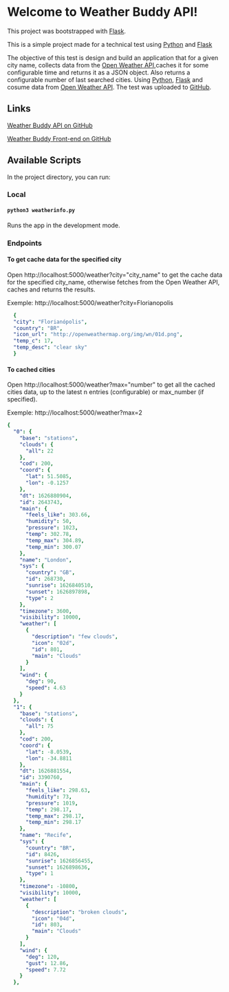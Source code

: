 # Welcome to Weather Buddy API!

  

  

This project was bootstrapped with [Flask](https://flask.palletsprojects.com/en/2.0.x/).

  

  

This is a simple project made for a technical test using [Python](https://www.python.org/) and [Flask](https://flask.palletsprojects.com/en/2.0.x/)

  

  

The objective of this test is design and build an application that for a given city name, collects data from the [Open Weather API](https://openweathermap.org/),caches it for some configurable time and returns it as a JSON object. Also returns a configurable number of last searched cities. Using [Python](https://www.python.org/), [Flask](https://flask.palletsprojects.com/en/2.0.x/) and cosume data from [Open Weather API](https://openweathermap.org/). The test was uploaded to [GitHub](https://github.com/coelhots/WeatherBuddy).

  

  

## Links

  

[Weather Buddy API on GitHub](https://github.com/coelhots/WeatherBuddy)

  

[Weather Buddy Front-end on GitHub](https://github.com/coelhots/WeatherBuddyReact)

  

## Available Scripts

  

  

In the project directory, you can run:

  

  

### Local

  

  

#### `python3 weatherinfo.py`

  

Runs the app in the development mode.

### Endpoints


#### To get cache data for the specified city


Open http://localhost:5000/weather?city="city_name" to get the cache data for the specified city_name, otherwise fetches from the Open Weather API, caches and returns the results.

Exemple: http://localhost:5000/weather?city=Florianopolis

```yaml
  {
  "city": "Florianópolis",
  "country": "BR",
  "icon_url": "http://openweathermap.org/img/wn/01d.png",
  "temp_c": 17,
  "temp_desc": "clear sky"
  }
  ```



#### To cached cities
Open http://localhost:5000/weather?max="number"  to get all the cached cities data, up to the latest n entries (configurable) or max_number (if specified).

Exemple: http://localhost:5000/weather?max=2

```yaml
{
  "0": {
    "base": "stations",
    "clouds": {
      "all": 22
    },
    "cod": 200,
    "coord": {
      "lat": 51.5085,
      "lon": -0.1257
    },
    "dt": 1626880904,
    "id": 2643743,
    "main": {
      "feels_like": 303.66,
      "humidity": 50,
      "pressure": 1023,
      "temp": 302.78,
      "temp_max": 304.89,
      "temp_min": 300.07
    },
    "name": "London",
    "sys": {
      "country": "GB",
      "id": 268730,
      "sunrise": 1626840510,
      "sunset": 1626897898,
      "type": 2
    },
    "timezone": 3600,
    "visibility": 10000,
    "weather": [
      {
        "description": "few clouds",
        "icon": "02d",
        "id": 801,
        "main": "Clouds"
      }
    ],
    "wind": {
      "deg": 90,
      "speed": 4.63
    }
  },
  "1": {
    "base": "stations",
    "clouds": {
      "all": 75
    },
    "cod": 200,
    "coord": {
      "lat": -8.0539,
      "lon": -34.8811
    },
    "dt": 1626881554,
    "id": 3390760,
    "main": {
      "feels_like": 298.63,
      "humidity": 73,
      "pressure": 1019,
      "temp": 298.17,
      "temp_max": 298.17,
      "temp_min": 298.17
    },
    "name": "Recife",
    "sys": {
      "country": "BR",
      "id": 8426,
      "sunrise": 1626856455,
      "sunset": 1626898636,
      "type": 1
    },
    "timezone": -10800,
    "visibility": 10000,
    "weather": [
      {
        "description": "broken clouds",
        "icon": "04d",
        "id": 803,
        "main": "Clouds"
      }
    ],
    "wind": {
      "deg": 120,
      "gust": 12.86,
      "speed": 7.72
    }
  },
```